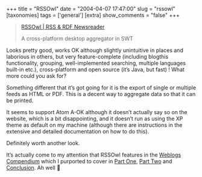+++
title = "RSSOwl"
date = "2004-04-07 17:47:00"
slug = "rssowl"
[taxonomies]
tags = ['general']
[extra]
show_comments = "false"
+++

> [RSSOwl | RSS &amp; RDF Newsreader](http://rssowl.sourceforge.net/)
> 
> A cross-platform desktop aggregator in SWT

Looks pretty good, works OK although slightly unintuitive in places and laborious in others, but very feature-complete (including blogthis functionality, grouping, well-implemented searching, multiple languages built-in etc.), cross-platform and open source (it’s Java, but fast) ! What more could you ask for?

Something different that it’s got going for it is the export of single or multiple feeds as HTML or PDF. This is a decent way to aggregate data so that it can be printed.

It seems to support Atom A-OK although it doesn’t actually say so on the website, which is a bit disappointing, and it doesn’t run as using the XP theme as default on my machine (although there are instructions in the extensive and detailed documentation on how to do this).

Definitely worth another look.

<ins datetime="2004-04-07T21:49:54Z"></ins>

It’s actually come to my attention that RSSOwl features in the [Weblogs Compendium](http://www.lights.com/weblogs/rss.html) which I purported to cover in [Part One](http://pipthepixie.tripod.com/blog/archive/2004_03_01_blog.html#107884107647299300), [Part Two](http://pipthepixie.tripod.com/blog/archive/2004_04_01_blog.html#108089966565413869) and [Conclusion](http://pipthepixie.tripod.com/blog/archive/2004_04_01_blog.html#108089969869316547). Ah well 🙂
